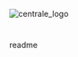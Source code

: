 ![centrale_logo](http://www.ec-lyon.fr/sites/default/files/styles/full/public/legacy-files/logo_ecl_carre_q.png?itok=2o9ThrG2)
#
<snippet>
  <content><![CDATA[
# ${1:My summary}
## Full Name: 
 El boujdaini Idriss
## Picked Chart
Scatter plot
]]></content>
  <tabTrigger>readme</tabTrigger>
</snippet>
  
